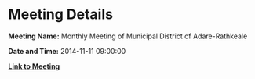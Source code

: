 # Meeting Details

**Meeting Name:** Monthly Meeting of Municipal District of Adare-Rathkeale

**Date and Time:** 2014-11-11 09:00:00

**[Link to Meeting](https://www.limerick.ie/council/whats-on/monthly-meeting-municipal-district-adare-rathkeale-13)**
